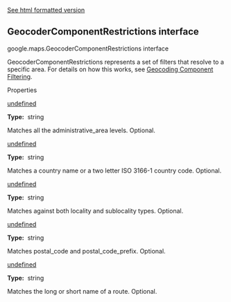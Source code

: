 [See html formatted version](https://huasofoundries.github.io/google-maps-documentation/GeocoderComponentRestrictions.html)

GeocoderComponentRestrictions interface
---------------------------------------

google.maps.GeocoderComponentRestrictions interface

GeocoderComponentRestrictions represents a set of filters that resolve to a specific area. For details on how this works, see [Geocoding Component Filtering](/maps/documentation/javascript/geocoding#ComponentFiltering).

Properties

[undefined](#GeocoderComponentRestrictions.administrativeArea)

**Type:**  string

Matches all the administrative\_area levels. Optional.

[undefined](#GeocoderComponentRestrictions.country)

**Type:**  string

Matches a country name or a two letter ISO 3166-1 country code. Optional.

[undefined](#GeocoderComponentRestrictions.locality)

**Type:**  string

Matches against both locality and sublocality types. Optional.

[undefined](#GeocoderComponentRestrictions.postalCode)

**Type:**  string

Matches postal\_code and postal\_code\_prefix. Optional.

[undefined](#GeocoderComponentRestrictions.route)

**Type:**  string

Matches the long or short name of a route. Optional.